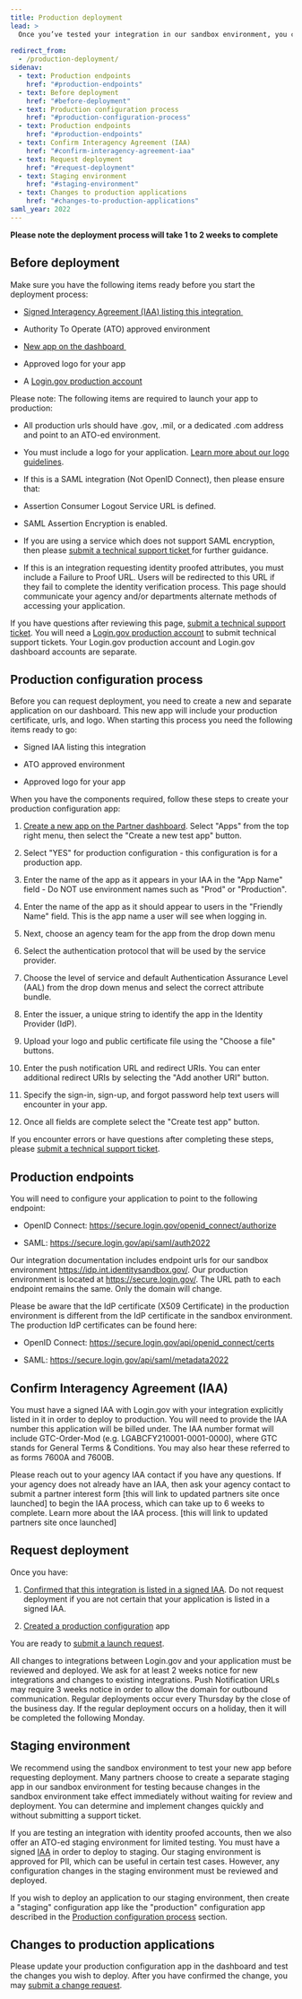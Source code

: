 ```yaml
---
title: Production deployment
lead: >
  Once you’ve tested your integration in our sandbox environment, you can request deployment to the Login.gov production environment.
  
redirect_from:
  - /production-deployment/
sidenav:
  - text: Production endpoints
    href: "#production-endpoints"
  - text: Before deployment
    href: "#before-deployment"
  - text: Production configuration process
    href: "#production-configuration-process"
  - text: Production endpoints
    href: "#production-endpoints"
  - text: Confirm Interagency Agreement (IAA)
    href: "#confirm-interagency-agreement-iaa"
  - text: Request deployment
    href: "#request-deployment"
  - text: Staging environment
    href: "#staging-environment"
  - text: Changes to production applications
    href: "#changes-to-production-applications"
saml_year: 2022
---
```

**Please note the deployment process will take 1 to 2 weeks to complete**

Before deployment
-----------------

Make sure you have the following items ready before you start the deployment process:

-   [Signed Interagency Agreement (IAA) listing this integration ](https://docs.google.com/document/d/1JrseKerp-FF_uiGElew9z-ltT_l68dgmSFU7so8tQjE/edit#heading=h.gxf7gmdb96uf)

-   Authority To Operate (ATO) approved environment

-   [New app on the dashboard ](https://docs.google.com/document/d/1JrseKerp-FF_uiGElew9z-ltT_l68dgmSFU7so8tQjE/edit#heading=h.rl9bxiu1u854)

-   Approved logo for your app

-   A [Login.gov production account](https://secure.login.gov)

Please note: The following items are required to launch your app to production:

-   All production urls should have .gov, .mil, or a dedicated .com address and point to an ATO-ed environment.

-   You must include a logo for your application. [Learn more about our logo guidelines](https://developers.login.gov/design-guidelines/#agency-logo-guidelines).

-   If this is a SAML integration (Not OpenID Connect), then please ensure that:

-   Assertion Consumer Logout Service URL is defined.

-   SAML Assertion Encryption is enabled.

-   If you are using a service which does not support SAML encryption, then please [submit a technical support ticket ](https://zendesk.login.gov)for further guidance.

-   If this is an integration requesting identity proofed attributes, you must include a Failure to Proof URL. Users will be redirected to this URL if they fail to complete the identity verification process. This page should communicate your agency and/or departments alternate methods of accessing your application.

If you have questions after reviewing this page, [submit a technical support ticket](https://zendesk.login.gov/). You will need a [Login.gov production account](https://secure.login.gov) to submit technical support tickets. Your Login.gov production account and Login.gov dashboard accounts are separate.

Production configuration process
--------------------------------

Before you can request deployment, you need to create a new and separate application on our dashboard. This new app will include your production certificate, urls, and logo. When starting this process you need the following items ready to go:

-   Signed IAA listing this integration 

-   ATO approved environment

-   Approved logo for your app

When you have the components required, follow these steps to create your production configuration app:

1.  [Create a new app on the Partner dashboard](https://dashboard.int.identitysandbox.gov/). Select "Apps" from the top right menu, then select the "Create a new test app" button.  

2.  Select "YES" for production configuration - this configuration is for a production app.

3.  Enter the name of the app as it appears in your IAA in the "App Name" field - Do NOT use environment names such as "Prod" or "Production".

4.  Enter the name of the app as it should appear to users in the "Friendly Name" field. This is the app name a user will see when logging in. 

5.  Next, choose an agency team for the app from the drop down menu

6.  Select the authentication protocol that will be used by the service provider. 

7.  Choose the level of service and default Authentication Assurance Level (AAL) from the drop down menus and select the correct attribute bundle. 

8.  Enter the issuer, a unique string to identify the app in the Identity Provider (IdP). 

9.  Upload your logo and public certificate file using the "Choose a file" buttons.

10. Enter the push notification URL and redirect URIs. You can enter additional redirect URIs by selecting the "Add another URI" button.

11. Specify the sign-in, sign-up, and forgot password help text users will encounter in your app.   

12. Once all fields are complete select the "Create test app" button. 

If you encounter errors or have questions after completing these steps, please [submit a technical support ticket](https://zendesk.login.gov/).

Production endpoints
--------------------

You will need to configure your application to point to the following endpoint: 

-   OpenID Connect: https://secure.login.gov/openid_connect/authorize

-   SAML: https://secure.login.gov/api/saml/auth2022

Our integration documentation includes endpoint urls for our sandbox environment https://idp.int.identitysandbox.gov/. Our production environment is located at https://secure.login.gov/. The URL path to each endpoint remains the same. Only the domain will change.  

Please be aware that the IdP certificate (X509 Certificate) in the production environment is different from the IdP certificate in the sandbox environment. The production IdP certificates can be found here:

-   OpenID Connect: https://secure.login.gov/api/openid_connect/certs

-   SAML: https://secure.login.gov/api/saml/metadata2022

Confirm Interagency Agreement (IAA)
-----------------------------------

You must have a signed IAA with Login.gov with your integration explicitly listed in it in order to deploy to production. You will need to provide the IAA number this application will be billed under. The IAA number format will include GTC-Order-Mod (e.g. LGABCFY210001-0001-0000), where GTC stands for General Terms & Conditions. You may also hear these referred to as forms 7600A and 7600B.

Please reach out to your agency IAA contact if you have any questions. If your agency does not already have an IAA, then ask your agency contact to submit a partner interest form [this will link to updated partners site once launched] to begin the IAA process, which can take up to 6 weeks to complete. Learn more about the IAA process. [this will link to updated partners site once launched] 

Request deployment
------------------

Once you have:

1.  [Confirmed that this integration is listed in a signed IAA](https://docs.google.com/document/d/1JrseKerp-FF_uiGElew9z-ltT_l68dgmSFU7so8tQjE/edit#heading=h.gxf7gmdb96uf). Do not request deployment if you are not certain that your application is listed in a signed IAA.

2.  [Created a production configuration](https://docs.google.com/document/d/1JrseKerp-FF_uiGElew9z-ltT_l68dgmSFU7so8tQjE/edit#heading=h.rl9bxiu1u854) app

You are ready to [submit a launch request](https://zendesk.login.gov). 

All changes to integrations between Login.gov and your application must be reviewed and deployed. We ask for at least 2 weeks notice for new integrations and changes to existing integrations. Push Notification URLs may require 3 weeks notice in order to allow the domain for outbound communication. Regular deployments occur every Thursday by the close of the business day. If the regular deployment occurs on a holiday, then it will be completed the following Monday.

Staging environment
-------------------

We recommend using the sandbox environment to test your new app before requesting deployment. Many partners choose to create a separate staging app in our sandbox environment for testing because changes in the sandbox environment take effect immediately without waiting for review and deployment. You can determine and implement changes quickly and without submitting a support ticket.  

If you are testing an integration with identity proofed accounts, then we also offer an ATO-ed staging environment for limited testing. You must have a signed [IAA](https://docs.google.com/document/d/1JrseKerp-FF_uiGElew9z-ltT_l68dgmSFU7so8tQjE/edit#heading=h.gxf7gmdb96uf) in order to deploy to staging. Our staging environment is approved for PII, which can be useful in certain test cases. However, any configuration changes in the staging environment must be reviewed and deployed.

If you wish to deploy an application to our staging environment, then create a "staging" configuration app like the "production" configuration app described in the [Production configuration process](https://docs.google.com/document/d/1JrseKerp-FF_uiGElew9z-ltT_l68dgmSFU7so8tQjE/edit#heading=h.rl9bxiu1u854) section.

Changes to production applications
----------------------------------

Please update your production configuration app in the dashboard and test the changes you wish to deploy. After you have confirmed the change, you may [submit a change request](https://zendesk.login.gov).
